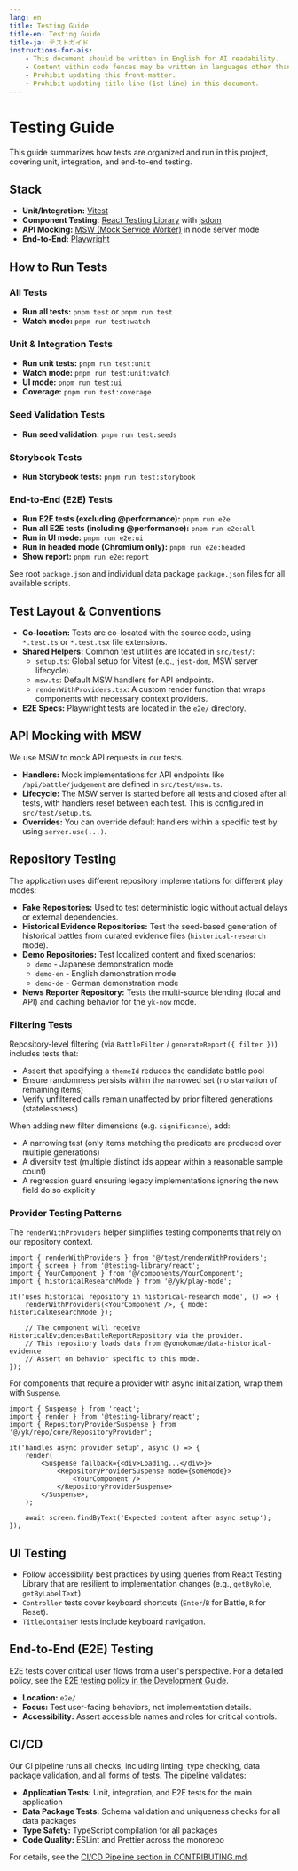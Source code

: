```yaml
---
lang: en
title: Testing Guide
title-en: Testing Guide
title-ja: テストガイド
instructions-for-ais:
    - This document should be written in English for AI readability.
    - Content within code fences may be written in languages other than English.
    - Prohibit updating this front-matter.
    - Prohibit updating title line (1st line) in this document.
---
```


# Testing Guide

This guide summarizes how tests are organized and run in this project, covering unit, integration, and end-to-end testing.

## Stack

- **Unit/Integration:** [Vitest](https://vitest.dev/)
- **Component Testing:** [React Testing Library](https://testing-library.com/docs/react-testing-library/intro/) with [jsdom](https://github.com/jsdom/jsdom)
- **API Mocking:** [MSW (Mock Service Worker)](https://mswjs.io/) in node server mode
- **End-to-End:** [Playwright](https://playwright.dev/)

## How to Run Tests

### All Tests

- **Run all tests:** `pnpm test` or `pnpm run test`
- **Watch mode:** `pnpm run test:watch`

### Unit & Integration Tests

- **Run unit tests:** `pnpm run test:unit`
- **Watch mode:** `pnpm run test:unit:watch`
- **UI mode:** `pnpm run test:ui`
- **Coverage:** `pnpm run test:coverage`

### Seed Validation Tests

- **Run seed validation:** `pnpm run test:seeds`

### Storybook Tests

- **Run Storybook tests:** `pnpm run test:storybook`

### End-to-End (E2E) Tests

- **Run E2E tests (excluding @performance):** `pnpm run e2e`
- **Run all E2E tests (including @performance):** `pnpm run e2e:all`
- **Run in UI mode:** `pnpm run e2e:ui`
- **Run in headed mode (Chromium only):** `pnpm run e2e:headed`
- **Show report:** `pnpm run e2e:report`

See root `package.json` and individual data package `package.json` files for all available scripts.

## Test Layout & Conventions

- **Co-location:** Tests are co-located with the source code, using `*.test.ts` or `*.test.tsx` file extensions.
- **Shared Helpers:** Common test utilities are located in `src/test/`:
    - `setup.ts`: Global setup for Vitest (e.g., `jest-dom`, MSW server lifecycle).
    - `msw.ts`: Default MSW handlers for API endpoints.
    - `renderWithProviders.tsx`: A custom render function that wraps components with necessary context providers.
- **E2E Specs:** Playwright tests are located in the `e2e/` directory.

## API Mocking with MSW

We use MSW to mock API requests in our tests.

- **Handlers:** Mock implementations for API endpoints like `/api/battle/judgement` are defined in `src/test/msw.ts`.
- **Lifecycle:** The MSW server is started before all tests and closed after all tests, with handlers reset between each test. This is configured in `src/test/setup.ts`.
- **Overrides:** You can override default handlers within a specific test by using `server.use(...)`.

## Repository Testing

The application uses different repository implementations for different play modes:

- **Fake Repositories:** Used to test deterministic logic without actual delays or external dependencies.
- **Historical Evidence Repositories:** Test the seed-based generation of historical battles from curated evidence files (`historical-research` mode).
- **Demo Repositories:** Test localized content and fixed scenarios:
    - `demo` - Japanese demonstration mode
    - `demo-en` - English demonstration mode
    - `demo-de` - German demonstration mode
- **News Reporter Repository:** Tests the multi-source blending (local and API) and caching behavior for the `yk-now` mode.

### Filtering Tests

Repository-level filtering (via `BattleFilter` / `generateReport({ filter })`) includes tests that:

- Assert that specifying a `themeId` reduces the candidate battle pool
- Ensure randomness persists within the narrowed set (no starvation of remaining items)
- Verify unfiltered calls remain unaffected by prior filtered generations (statelessness)

When adding new filter dimensions (e.g. `significance`), add:

- A narrowing test (only items matching the predicate are produced over multiple generations)
- A diversity test (multiple distinct ids appear within a reasonable sample count)
- A regression guard ensuring legacy implementations ignoring the new field do so explicitly

### Provider Testing Patterns

The `renderWithProviders` helper simplifies testing components that rely on our repository context.

```tsx
import { renderWithProviders } from '@/test/renderWithProviders';
import { screen } from '@testing-library/react';
import { YourComponent } from '@/components/YourComponent';
import { historicalResearchMode } from '@/yk/play-mode';

it('uses historical repository in historical-research mode', () => {
    renderWithProviders(<YourComponent />, { mode: historicalResearchMode });

    // The component will receive HistoricalEvidencesBattleReportRepository via the provider.
    // This repository loads data from @yonokomae/data-historical-evidence
    // Assert on behavior specific to this mode.
});
```

For components that require a provider with async initialization, wrap them with `Suspense`.

```tsx
import { Suspense } from 'react';
import { render } from '@testing-library/react';
import { RepositoryProviderSuspense } from '@/yk/repo/core/RepositoryProvider';

it('handles async provider setup', async () => {
    render(
        <Suspense fallback={<div>Loading...</div>}>
            <RepositoryProviderSuspense mode={someMode}>
                <YourComponent />
            </RepositoryProviderSuspense>
        </Suspense>,
    );

    await screen.findByText('Expected content after async setup');
});
```

## UI Testing

- Follow accessibility best practices by using queries from React Testing Library that are resilient to implementation changes (e.g., `getByRole`, `getByLabelText`).
- `Controller` tests cover keyboard shortcuts (`Enter`/`B` for Battle, `R` for Reset).
- `TitleContainer` tests include keyboard navigation.

## End-to-End (E2E) Testing

E2E tests cover critical user flows from a user's perspective. For a detailed policy, see the [E2E testing policy in the Development Guide](./DEVELOPMENT_EN.md#end-to-end-e2e-testing-policy).

- **Location:** `e2e/`
- **Focus:** Test user-facing behaviors, not implementation details.
- **Accessibility:** Assert accessible names and roles for critical controls.

## CI/CD

Our CI pipeline runs all checks, including linting, type checking, data package validation, and all forms of tests. The pipeline validates:

- **Application Tests:** Unit, integration, and E2E tests for the main application
- **Data Package Tests:** Schema validation and uniqueness checks for all data packages
- **Type Safety:** TypeScript compilation for all packages
- **Code Quality:** ESLint and Prettier across the monorepo

For details, see the [CI/CD Pipeline section in CONTRIBUTING.md](../CONTRIBUTING_EN.md).
